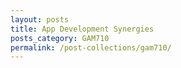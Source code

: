 ```yaml
---
layout: posts
title: App Development Synergies
posts_category: GAM710
permalink: /post-collections/gam710/
---
```

